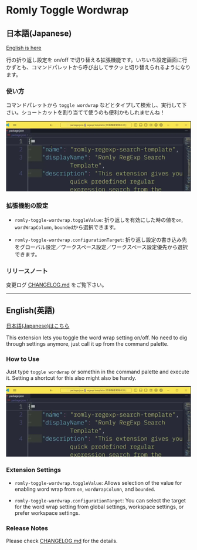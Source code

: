 # Romly Toggle Wordwrap

## 日本語(Japanese)

[English is here](#english英語)

行の折り返し設定を on/off で切り替える拡張機能です。いちいち設定画面に行かずとも、コマンドパレットから呼び出してサクッと切り替えられるようになります。

### 使い方

コマンドパレットから `toggle wordwrap` などとタイプして検索し、実行して下さい。ショートカットを割り当てて使うのも便利かもしれませんね！

![使っている様子](images/screencast.webp)

### 拡張機能の設定

* `romly-toggle-wordwrap.toggleValue`: 折り返しを有効にした時の値を`on`, `wordWrapColumn`, `bounded`から選択できます。

* `romly-toggle-wordwrap.configurationTarget`: 折り返し設定の書き込み先をグローバル設定／ワークスペース設定／ワークスペース設定優先から選択できます。

### リリースノート

変更ログ [CHANGELOG.md](CHANGELOG.md) をご覧下さい。

-----


## English(英語)

[日本語(Japanese)はこちら](#日本語japanese)

This extension lets you toggle the word wrap setting on/off. No need to dig through settings anymore, just call it up from the command palette.

### How to Use

Just type `toggle wordwrap` or somethin in the command palette and execute it. Setting a shortcut for this also might also be handy.

![Extension in action](images/screencast.webp)

### Extension Settings

* `romly-toggle-wordwrap.toggleValue`: Allows selection of the value for enabling word wrap from `on`, `wordWrapColumn`, and `bounded`.

* `romly-toggle-wordwrap.configurationTarget`: You can select the target for the word wrap setting from global settings, workspace settings, or prefer workspace settings.

### Release Notes

Please check [CHANGELOG.md](CHANGELOG.md) for the details.